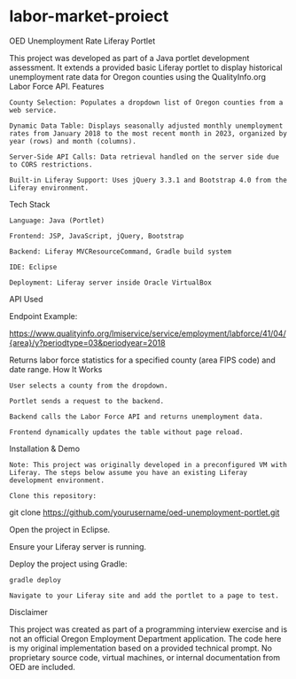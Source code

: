 # labor-market-proiect

OED Unemployment Rate Liferay Portlet

This project was developed as part of a Java portlet development assessment. It extends a provided basic Liferay portlet to display historical unemployment rate data for Oregon counties using the QualityInfo.org Labor Force API.
Features

    County Selection: Populates a dropdown list of Oregon counties from a web service.

    Dynamic Data Table: Displays seasonally adjusted monthly unemployment rates from January 2018 to the most recent month in 2023, organized by year (rows) and month (columns).

    Server-Side API Calls: Data retrieval handled on the server side due to CORS restrictions.

    Built-in Liferay Support: Uses jQuery 3.3.1 and Bootstrap 4.0 from the Liferay environment.

Tech Stack

    Language: Java (Portlet)

    Frontend: JSP, JavaScript, jQuery, Bootstrap

    Backend: Liferay MVCResourceCommand, Gradle build system

    IDE: Eclipse

    Deployment: Liferay server inside Oracle VirtualBox

API Used

Endpoint Example:

https://www.qualityinfo.org/lmiservice/service/employment/labforce/41/04/{area}/y?periodtype=03&periodyear=2018

Returns labor force statistics for a specified county (area FIPS code) and date range.
How It Works

    User selects a county from the dropdown.

    Portlet sends a request to the backend.

    Backend calls the Labor Force API and returns unemployment data.

    Frontend dynamically updates the table without page reload.

Installation & Demo

    Note: This project was originally developed in a preconfigured VM with Liferay. The steps below assume you have an existing Liferay development environment.

    Clone this repository:

git clone https://github.com/yourusername/oed-unemployment-portlet.git

Open the project in Eclipse.

Ensure your Liferay server is running.

Deploy the project using Gradle:

    gradle deploy

    Navigate to your Liferay site and add the portlet to a page to test.

Disclaimer

This project was created as part of a programming interview exercise and is not an official Oregon Employment Department application. The code here is my original implementation based on a provided technical prompt. No proprietary source code, virtual machines, or internal documentation from OED are included.
